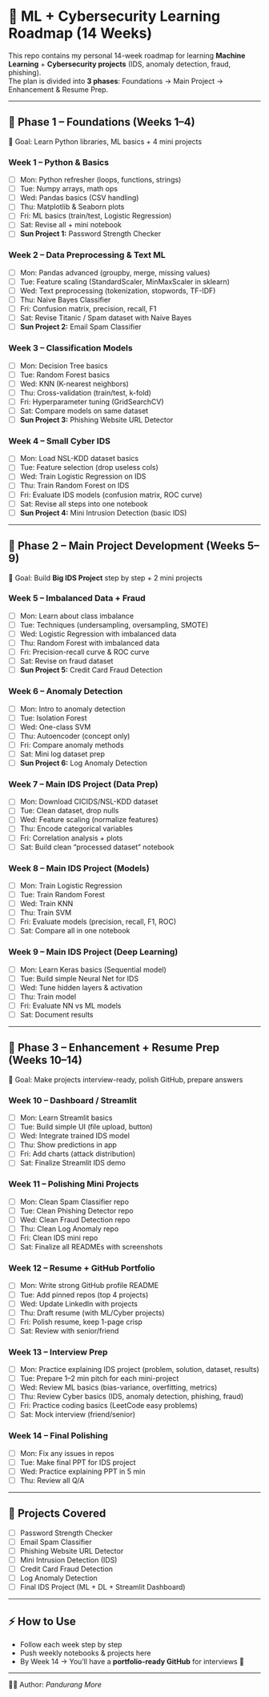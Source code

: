 # 🚀 ML + Cybersecurity Learning Roadmap (14 Weeks)

This repo contains my personal 14-week roadmap for learning **Machine Learning** + **Cybersecurity projects** (IDS, anomaly detection, fraud, phishing).  
The plan is divided into **3 phases**: Foundations → Main Project → Enhancement & Resume Prep.  

---

## 📌 Phase 1 – Foundations (Weeks 1–4)

🎯 Goal: Learn Python libraries, ML basics + 4 mini projects

### Week 1 – Python & Basics
- [ ] Mon: Python refresher (loops, functions, strings)  
- [ ] Tue: Numpy arrays, math ops  
- [ ] Wed: Pandas basics (CSV handling)  
- [ ] Thu: Matplotlib & Seaborn plots  
- [ ] Fri: ML basics (train/test, Logistic Regression)  
- [ ] Sat: Revise all + mini notebook  
- [ ] **Sun Project 1:** Password Strength Checker  

### Week 2 – Data Preprocessing & Text ML
- [ ] Mon: Pandas advanced (groupby, merge, missing values)  
- [ ] Tue: Feature scaling (StandardScaler, MinMaxScaler in sklearn)  
- [ ] Wed: Text preprocessing (tokenization, stopwords, TF-IDF)  
- [ ] Thu: Naive Bayes Classifier  
- [ ] Fri: Confusion matrix, precision, recall, F1  
- [ ] Sat: Revise Titanic / Spam dataset with Naive Bayes  
- [ ] **Sun Project 2:** Email Spam Classifier  

### Week 3 – Classification Models
- [ ] Mon: Decision Tree basics  
- [ ] Tue: Random Forest basics  
- [ ] Wed: KNN (K-nearest neighbors)  
- [ ] Thu: Cross-validation (train/test, k-fold)  
- [ ] Fri: Hyperparameter tuning (GridSearchCV)  
- [ ] Sat: Compare models on same dataset  
- [ ] **Sun Project 3:** Phishing Website URL Detector  

### Week 4 – Small Cyber IDS
- [ ] Mon: Load NSL-KDD dataset basics  
- [ ] Tue: Feature selection (drop useless cols)  
- [ ] Wed: Train Logistic Regression on IDS  
- [ ] Thu: Train Random Forest on IDS  
- [ ] Fri: Evaluate IDS models (confusion matrix, ROC curve)  
- [ ] Sat: Revise all steps into one notebook  
- [ ] **Sun Project 4:** Mini Intrusion Detection (basic IDS)  

---

## 📌 Phase 2 – Main Project Development (Weeks 5–9)

🎯 Goal: Build **Big IDS Project** step by step + 2 mini projects  

### Week 5 – Imbalanced Data + Fraud
- [ ] Mon: Learn about class imbalance  
- [ ] Tue: Techniques (undersampling, oversampling, SMOTE)  
- [ ] Wed: Logistic Regression with imbalanced data  
- [ ] Thu: Random Forest with imbalanced data  
- [ ] Fri: Precision-recall curve & ROC curve  
- [ ] Sat: Revise on fraud dataset  
- [ ] **Sun Project 5:** Credit Card Fraud Detection  

### Week 6 – Anomaly Detection
- [ ] Mon: Intro to anomaly detection  
- [ ] Tue: Isolation Forest  
- [ ] Wed: One-class SVM  
- [ ] Thu: Autoencoder (concept only)  
- [ ] Fri: Compare anomaly methods  
- [ ] Sat: Mini log dataset prep  
- [ ] **Sun Project 6:** Log Anomaly Detection  

### Week 7 – Main IDS Project (Data Prep)
- [ ] Mon: Download CICIDS/NSL-KDD dataset  
- [ ] Tue: Clean dataset, drop nulls  
- [ ] Wed: Feature scaling (normalize features)  
- [ ] Thu: Encode categorical variables  
- [ ] Fri: Correlation analysis + plots  
- [ ] Sat: Build clean “processed dataset” notebook  

### Week 8 – Main IDS Project (Models)
- [ ] Mon: Train Logistic Regression  
- [ ] Tue: Train Random Forest  
- [ ] Wed: Train KNN  
- [ ] Thu: Train SVM  
- [ ] Fri: Evaluate models (precision, recall, F1, ROC)  
- [ ] Sat: Compare all in one notebook  

### Week 9 – Main IDS Project (Deep Learning)
- [ ] Mon: Learn Keras basics (Sequential model)  
- [ ] Tue: Build simple Neural Net for IDS  
- [ ] Wed: Tune hidden layers & activation  
- [ ] Thu: Train model  
- [ ] Fri: Evaluate NN vs ML models  
- [ ] Sat: Document results  

---

## 📌 Phase 3 – Enhancement + Resume Prep (Weeks 10–14)

🎯 Goal: Make projects interview-ready, polish GitHub, prepare answers  

### Week 10 – Dashboard / Streamlit
- [ ] Mon: Learn Streamlit basics  
- [ ] Tue: Build simple UI (file upload, button)  
- [ ] Wed: Integrate trained IDS model  
- [ ] Thu: Show predictions in app  
- [ ] Fri: Add charts (attack distribution)  
- [ ] Sat: Finalize Streamlit IDS demo  

### Week 11 – Polishing Mini Projects
- [ ] Mon: Clean Spam Classifier repo  
- [ ] Tue: Clean Phishing Detector repo  
- [ ] Wed: Clean Fraud Detection repo  
- [ ] Thu: Clean Log Anomaly repo  
- [ ] Fri: Clean IDS mini repo  
- [ ] Sat: Finalize all READMEs with screenshots  

### Week 12 – Resume + GitHub Portfolio
- [ ] Mon: Write strong GitHub profile README  
- [ ] Tue: Add pinned repos (top 4 projects)  
- [ ] Wed: Update LinkedIn with projects  
- [ ] Thu: Draft resume (with ML/Cyber projects)  
- [ ] Fri: Polish resume, keep 1-page crisp  
- [ ] Sat: Review with senior/friend  

### Week 13 – Interview Prep
- [ ] Mon: Practice explaining IDS project (problem, solution, dataset, results)  
- [ ] Tue: Prepare 1–2 min pitch for each mini-project  
- [ ] Wed: Review ML basics (bias-variance, overfitting, metrics)  
- [ ] Thu: Review Cyber basics (IDS, anomaly detection, phishing, fraud)  
- [ ] Fri: Practice coding basics (LeetCode easy problems)  
- [ ] Sat: Mock interview (friend/senior)  

### Week 14 – Final Polishing
- [ ] Mon: Fix any issues in repos  
- [ ] Tue: Make final PPT for IDS project  
- [ ] Wed: Practice explaining PPT in 5 min  
- [ ] Thu: Review all Q/A  

---

## 📂 Projects Covered
- [ ] Password Strength Checker  
- [ ] Email Spam Classifier  
- [ ] Phishing Website URL Detector  
- [ ] Mini Intrusion Detection (IDS)  
- [ ] Credit Card Fraud Detection  
- [ ] Log Anomaly Detection  
- [ ] Final IDS Project (ML + DL + Streamlit Dashboard)  

---

## ⚡ How to Use
- Follow each week step by step  
- Push weekly notebooks & projects here  
- By Week 14 → You’ll have a **portfolio-ready GitHub** for interviews 🚀  

---
👨‍💻 Author: *Pandurang More*
